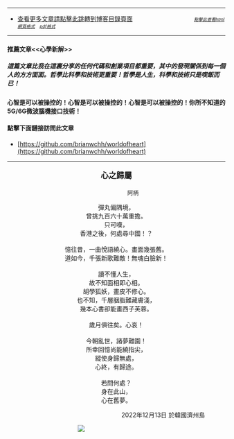 ****
- [查看更多文章請點擊此跳轉到博客目錄頁面](../../tableOfContent.md) &nbsp;&nbsp; &nbsp; &nbsp; &nbsp; &nbsp; &nbsp; &nbsp; &nbsp; &nbsp; &nbsp; &nbsp; &nbsp; &nbsp; &nbsp; &nbsp; &nbsp; &nbsp;  <font size=1>[*_點擊此查看html網頁格式_*](../../tableOfContent.html)&nbsp; &nbsp; [*_pdf格式_*](../../tableOfContent.md.pdf)</font> 
****
#### 推薦文章<<心學新解>>

##### *_這篇文章比我在這裏分享的任何代碼和創業項目都重要，其中的發現關係到每一個人的方方面面。哲學比科學和技術更重要！哲學是人生，科學和技術只是喫飯而已！_*

#### 心智是可以被操控的！心智是可以被操控的！心智是可以被操控的！你所不知道的5G/6G微波腦機接口技術！ 

#### 點擊下面鏈接訪問此文章
- [https://github.com/brianwchh/worldofheart](https://github.com/brianwchh/worldofheart)

****

****<p align="center" style="font-size: large;">心之歸屬</p>****

<p align="center" style="font-size: small;">&nbsp;&nbsp;&nbsp;&nbsp;&nbsp;&nbsp;&nbsp;&nbsp;&nbsp;&nbsp;&nbsp;&nbsp;&nbsp;&nbsp;&nbsp;&nbsp;&nbsp;&nbsp;&nbsp;&nbsp; 阿柄</p>




<div align="center"> <!-- div_1-->

<p align="center"> 
  
彈丸偏隅境，    
曾挑九百六十萬重擔。   
只可嘆，   
香港之後，何處尋中國！？   
   </br>
憶往昔，一曲悅語繞心。畫面幾張舊。  
道如今，千張新歌難敵！無魂白臉新！  
   </br>
讀不懂人生，  
故不知面相即心相。  
胡學狐妖，畫皮不修心。  
也不知，千層胭脂難藏膚淺，  
幾本心書卻能畫西子芙蓉。  
  </br>
歲月俱往矣。心哀！  
   </br>
今朝亂世，諸夢難園！  
所幸回憶尚能繞指尖，  
縱使身歸無處，  
心終，有歸途。  
   </br>
若問何處？  
身在此山，  
心在舊夢。   



</p>



<p align="right"> 2022年12月13日 於韓國濟州島 &nbsp;&nbsp;&nbsp;&nbsp;&nbsp;&nbsp;&nbsp;&nbsp;&nbsp;&nbsp;&nbsp; </p>  
</div> <!-- end of div_1-->

<div align="center" >

 

</div>




<!-- image area, flex to make it center,it may not work for github, for html and pdf rendering only -->
<div align="center" style="page-break-inside: avoid;"> <!-- pictureWrapper_div add this only to make the bendan github understand -->

<div style="display: flex; flex-direction: row; margin-top: 0px; margin-bottom: 50px; width:100%; height: fit-content;">

<div style="flex-grow:1;flex-shrink:1;"></div>



<image style=" flex-grow:1;flex-shrink:1; max-width: 60%; height:auto; -moz-opacity: 0.95; -khtml-opacity: 0.95; opacity: 0.99;" src='./images/1-心之歸屬.png'/>


<div style="flex-grow:1;flex-shrink:1;"></div>

</div>

</div> <!-- end pictureWrapper_div -->



